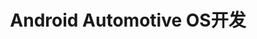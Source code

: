 ---
title: "Android Automotive OS开发"
description: "深入探討 Android Audotmotive OS 核心服務設計原理。"
weight: 20
---